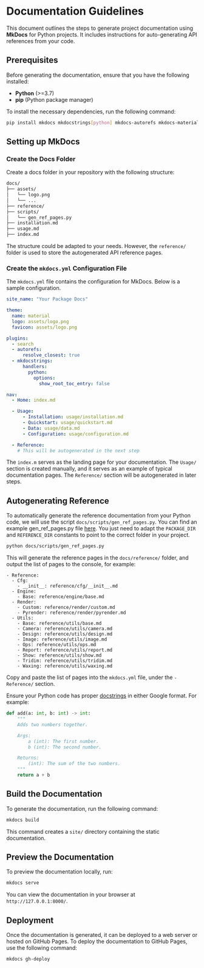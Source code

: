 # Documentation Guidelines

This document outlines the steps to generate project documentation using **MkDocs** for Python projects. It includes instructions for auto-generating API references from your code.

## Prerequisites

Before generating the documentation, ensure that you have the following installed:

- **Python** (>=3.7)
- **pip** (Python package manager)

To install the necessary dependencies, run the following command:

```bash
pip install mkdocs mkdocstrings[python] mkdocs-autorefs mkdocs-material mkdocs-gen-files
```

## Setting up MkDocs

### Create the Docs Folder

Create a docs folder in your repository with the following structure:

```bash
docs/
├── assets/
│   └── logo.png
│   └── ...
├── reference/
├── scripts/
│   └── gen_ref_pages.py
├── installation.md
├── usage.md
├── index.md
```

The structure could be adapted to your needs. However, the `reference/` folder is used to store the autogenerated API reference pages.

### Create the `mkdocs.yml` Configuration File

The `mkdocs.yml` file contains the configuration for MkDocs. Below is a sample configuration.

```yaml
site_name: "Your Package Docs"

theme:
  name: material
  logo: assets/logo.png
  favicon: assets/logo.png

plugins:
  - search
  - autorefs:
      resolve_closest: true
  - mkdocstrings:
      handlers:
        python:
          options:
            show_root_toc_entry: false

nav:
  - Home: index.md

  - Usage:
      - Installation: usage/installation.md
      - Quickstart: usage/quickstart.md
      - Data: usage/data.md
      - Configuration: usage/configuration.md

  - Reference:
    # This will be autogenerated in the next step
```

The `index.m` serves as the landing page for your documentation. The `Usage/` section is created manually, and it serves as an example of typical documentation pages. The `Reference/` section will be autogenerated in later steps.

## Autogenerating Reference

To automatically generate the reference documentation from your Python code, we will use the script `docs/scripts/gen_ref_pages.py`. You can find an example gen_ref_pages.py file [here](./gen_ref_pages.py). You just need to adapt the `PACKAGE_DIR` and `REFERENCE_DIR` constants to point to the correct folder in your project.

```bash
python docs/scripts/gen_ref_pages.py
```

This will generate the reference pages in the `docs/reference/` folder, and output the list of pages to the console, for example:

```
- Reference:
  - Cfg:
    - __init__: reference/cfg/__init__.md
  - Engine:
    - Base: reference/engine/base.md
  - Render:
    - Custom: reference/render/custom.md
    - Pyrender: reference/render/pyrender.md
  - Utils:
    - Base: reference/utils/base.md
    - Camera: reference/utils/camera.md
    - Design: reference/utils/design.md
    - Image: reference/utils/image.md
    - Ops: reference/utils/ops.md
    - Report: reference/utils/report.md
    - Show: reference/utils/show.md
    - Tridim: reference/utils/tridim.md
    - Waxing: reference/utils/waxing.md
```

Copy and paste the list of pages into the `mkdocs.yml` file, under the `- Reference/` section.

Ensure your Python code has proper [docstrings](./docstrings.md) in either Google format. For example:

```python
def add(a: int, b: int) -> int:
    """
    Adds two numbers together.

    Args:
        a (int): The first number.
        b (int): The second number.

    Returns:
        (int): The sum of the two numbers.
    """
    return a + b
```

## Build the Documentation

To generate the documentation, run the following command:

```bash
mkdocs build
```

This command creates a `site/` directory containing the static documentation.

## Preview the Documentation

To preview the documentation locally, run:

```bash
mkdocs serve
```

You can view the documentation in your browser at `http://127.0.0.1:8000/`.

## Deployment

Once the documentation is generated, it can be deployed to a web server or hosted on GitHub Pages. To deploy the documentation to GitHub Pages, use the following command:

```bash
mkdocs gh-deploy
```
